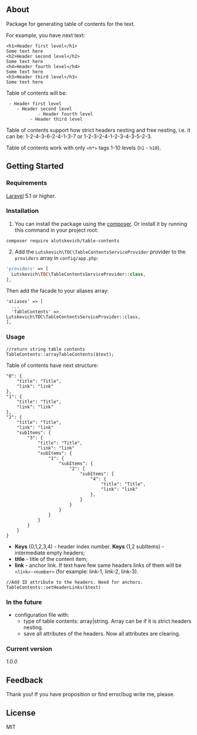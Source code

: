## About
Package for generating table of contents for the text.

For example, you have next text:
```
<h1>Header first level</h1>
Some text here
<h2>Header second level</h2>
Some text here
<h4>Header fourth level</h4>
Some text here
<h3>Header third level</h3>
Some text here
```
Table of contents will be:
```
 - Header first level
    - Header second level
            - Header fourth level
         - Header third level
```

Table of contents support how strict headers nesting and free nesting, i.e. it can be: 
1-2-4-3-6-2-4-1-3-7 or 1-2-3-2-4-1-2-3-4-3-5-2-3.

Table of contents work with only `<h*>` tags 1-10 levels (`h1` - `h10`). 
## Getting Started
### Requirements
[Laravel](https://laravel.com/) 5.1 or higher.
### Installation
1. You can install the package using the [composer](https://getcomposer.org/). 
Or install it by running this command in your project root:
```
composer require alutskevich/table-contents
```

2. Add the `Lutskevich\TOC\TableContentsServiceProvider` provider to the `providers` array in 
`config/app.php`:
```php
'providers' => [
  Lutskevich\TOC\TableContentsServiceProvider::class,
],
```
Then add the facade to your aliases array:
```
'aliases' => [
  ...
  'TableContents' => Lutskevich\TOC\TableContentsServiceProvider::class,
],
```
### Usage
```
//return string table contents
TableContents::arrayTableContents($text);
```

Table of contents have next structure:
```
"0": {
    "title": "Title",
    "link": "link"
},
"1": {
    "title": "Title",
    "link": "link"
},
"2": {
    "title": "Title",
    "link": "link"
    "subItems": {
        "3": {
            "title": "Title",
            "link": "link"
            "subItems": {
                "1": {
                    "subItems": {
                        "2": {
                            "subItems": {
                                "4": {
                                    "title": "Title",
                                    "link": "link"
                                },
                            }
                        }
                    }
                }
            }
        }
    }
}
```
* **Keys** (0,1,2,3,4) - header index number. **Keys** (1,2 subItems) - intermediate empty headers;
* **title** - title of the content item;
* **link** - anchor link. If text have few same headers links of them will be 
`<link>-<number>` (for example: link-1, link-2, link-3).

```
//Add ID attribute to the headers. Need for anchors.
TableContents::setHeaderLinks($text)
```


### In the future
* configuration file with:
    * type of table contents: array|string. Array can be if it is strict headers nesting.
    * save all attributes of the headers. Now all attributes are clearing.
### Current version
*1.0.0*
## Feedback
Thank you! If you have proposition or find error/bug write me, please.
## License
MIT